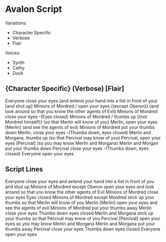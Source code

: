 # Avalon Script

Variations:

- Character Specific
- Verbose
- Flair

Voices:

- Synth
- Cathy
- Duck

## {Character Specific} (Verbose) [Flair]

Everyone close your eyes
  (and extend your hand into a fist in front of you)
  [and shut up]
Minions of Mordred / open your eyes
  {(except Oberon)}
  (and look around so that you know the other agents of Evil)
Minions of Mordred close your eyes
  -(Eyes closed)
Minions of Mordred / thumbs up
  {(not Mordred himself)}
  (so that Merlin will know of you)
Merlin, open your eyes
  [Merlin]
  (and see the agents of evil)
Minions of Mordred put your thumbs down
Merlin, close your eyes
  -(Thumbs down, eyes closed)
Merlin and Morgana, thumbs up (so that Percival may know of you)
Percival, open your eyes
  [Percival]
  (so you may know Merlin and Morgana)
Merlin and Morgan put your thumbs down
Percival close your eyes
  -(Thumbs down, eyes closed)
Everyone open your eyes

## Script Lines

Everyone
close your eyes
and extend your hand into a fist in front of you
and shut up
Minions of Mordred
except Oberon
open your eyes
and look around so that you know the other agents of Evil
Minions of Mordred
close your eyes
Eyes closed
Minions of Mordred
except Mordred
stick up your thumbs
so that Merlin will know of you
Merlin [Merlin]
open your eyes
and see the agents of evil
Minions of Mordred
put your thumbs away
Merlin
close your eyes
Thumbs down
eyes closed
Merlin and Morgana
stick up your thumbs
so that Percival may know of you
Percival [Percival]
open your eyes
so you may know Merlin and Morgana
Merlin and Morgana
put your thumbs away
Percival
close your eyes
Thumbs down
eyes closed
Everyone
open your eyes
